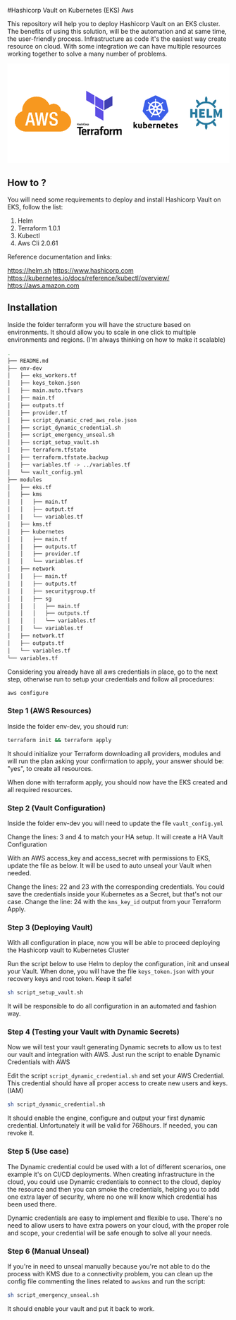 #Hashicorp Vault on Kubernetes (EKS) Aws

This repository will help you to deploy Hashicorp Vault on an EKS cluster. The benefits of using this solution, will be the automation and at same time, the user-friendly process. Infrastructure as code it's the easiest way create resource on cloud.
With some integration we can have multiple resources working together to solve a many number of problems.     

![](./img/img.png)

## How to ?

You will need some requirements to deploy and install Hashicorp Vault on EKS, follow the list:

1. Helm
2. Terraform 1.0.1
3. Kubectl
4. Aws Cli 2.0.61

Reference documentation and links:

https://helm.sh
https://www.hashicorp.com
https://kubernetes.io/docs/reference/kubectl/overview/
https://aws.amazon.com

## Installation

Inside the folder terraform you will have the structure based on environments. It should allow you to scale in one click to multiple environments and regions. (I'm always thinking on how to make it scalable)

```bash
.
├── README.md
├── env-dev
│   ├── eks_workers.tf
│   ├── keys_token.json
│   ├── main.auto.tfvars
│   ├── main.tf
│   ├── outputs.tf
│   ├── provider.tf
│   ├── script_dynamic_cred_aws_role.json
│   ├── script_dynamic_credential.sh
│   ├── script_emergency_unseal.sh
│   ├── script_setup_vault.sh
│   ├── terraform.tfstate
│   ├── terraform.tfstate.backup
│   ├── variables.tf -> ../variables.tf
│   └── vault_config.yml
├── modules
│   ├── eks.tf
│   ├── kms
│   │   ├── main.tf
│   │   ├── output.tf
│   │   └── variables.tf
│   ├── kms.tf
│   ├── kubernetes
│   │   ├── main.tf
│   │   ├── outputs.tf
│   │   ├── provider.tf
│   │   └── variables.tf
│   ├── network
│   │   ├── main.tf
│   │   ├── outputs.tf
│   │   ├── securitygroup.tf
│   │   ├── sg
│   │   │   ├── main.tf
│   │   │   ├── outputs.tf
│   │   │   └── variables.tf
│   │   └── variables.tf
│   ├── network.tf
│   ├── outputs.tf
│   └── variables.tf
└── variables.tf
```

Considering you already have all aws credentials in place, go to the next step, otherwise run to setup your credentials and follow all procedures:

```bash
aws configure
```

### Step 1 (AWS Resources)

Inside the folder env-dev, you should run:

```bash
terraform init && terraform apply
```

It should initialize your Terraform downloading all providers, modules and will run the plan asking your confirmation to apply, your answer should be: "yes", to create all resources.

When done with terraform apply, you should now have the EKS created and all required resources.

### Step 2 (Vault Configuration)

Inside the folder env-dev you will need to update the file `vault_config.yml`

Change the lines: 3 and 4 to match your HA setup. It will create a HA Vault Configuration

With an AWS access_key and access_secret with permissions to EKS, update the file as below. It will be used to auto unseal your Vault when needed.

Change the lines: 22 and 23 with the corresponding credentials. You could save the credentials inside your Kubernetes as a Secret, but that's not our case.
Change the line: 24 with the `kms_key_id` output from your Terraform Apply.  

### Step 3 (Deploying Vault)

With all configuration in place, now you will be able to proceed deploying the Hashicorp vault to Kubernetes Cluster

Run the script below to use Helm to deploy the configuration, init and unseal your Vault. When done, you will have the file `keys_token.json` with your recovery keys and root token. Keep it safe!

```bash
sh script_setup_vault.sh
```

It will be responsible to do all configuration in an automated and fashion way.

### Step 4 (Testing your Vault with Dynamic Secrets)

Now we will test your vault generating Dynamic secrets to allow us to test our vault and integration with AWS. Just run the script to enable Dynamic Credentials with AWS

Edit the script `script_dynamic_credential.sh` and set your AWS Credential. This credential should have all proper access to create new users and keys. (IAM)

```bash
sh script_dynamic_credential.sh
```

It should enable the engine, configure and output your first dynamic credential. Unfortunately it will be valid for 768hours. If needed, you can revoke it.

### Step 5 (Use case)

The Dynamic credential could be used with a lot of different scenarios, one example it's on CI/CD deployments. When creating infrastructure in the cloud, you could use Dynamic credentials to connect to the cloud, deploy the resource and then you can smoke the credentials, helping you to add one extra layer of security, where no one will know which credential has been used there.

Dynamic credentials are easy to implement and flexible to use. There's no need to allow users to have extra powers on your cloud, with the proper role and scope, your credential will be safe enough to solve all your needs.

### Step 6 (Manual Unseal)

If you're in need to unseal manually because you're not able to do the process with KMS due to a connectivity problem, you can clean up the config file commenting the lines related to `awskms` and run the script:

```bash
sh script_emergency_unseal.sh
```

It should enable your vault and put it back to work.